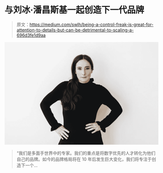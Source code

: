 # 与刘冰·潘昌斯基一起创造下一代品牌

> 原文：<https://medium.com/swlh/being-a-control-freak-is-great-for-attention-to-details-but-can-be-detrimental-to-scaling-a-696d3fe1d9aa>

![](img/43158945dc48034871d1cba22d4240af.png)

> “我们是多面手世界中的专家。我们的重点是将数字优先的人才转化为他们自己的品牌。如今的品牌格局将在 10 年后发生巨大变化，我们将专注于创造下一个…
